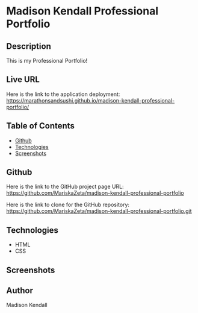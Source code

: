 # Madison Kendall Professional Portfolio

## Description
This is my Professional Portfolio!

## Live URL
Here is the link to the application deployment:
https://marathonsandsushi.github.io/madison-kendall-professional-portfolio/

## Table of Contents

- [Github](#github)
- [Technologies](#technologies)
- [Screenshots](#screenshots)

## Github
Here is the link to the GitHub project page URL: https://github.com/MariskaZeta/madison-kendall-professional-portfolio

Here is the link to clone for the GitHub repository: https://github.com/MariskaZeta/madison-kendall-professional-portfolio.git

## Technologies
* HTML
* CSS

## Screenshots

## Author
Madison Kendall

